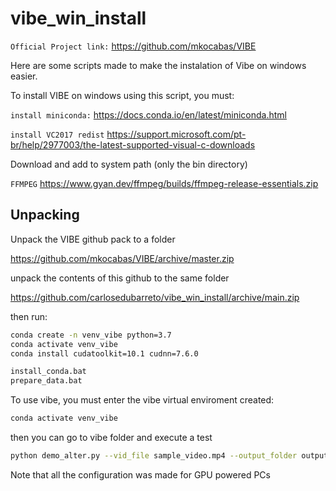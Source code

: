 # vibe_win_install
`Official Project link:` https://github.com/mkocabas/VIBE



Here are some scripts made to make the instalation of Vibe on windows easier.


To install VIBE on windows using this script, you must:

`install miniconda:`
https://docs.conda.io/en/latest/miniconda.html


`install VC2017 redist`
https://support.microsoft.com/pt-br/help/2977003/the-latest-supported-visual-c-downloads

Download and add to system path (only the bin directory)

`FFMPEG`
https://www.gyan.dev/ffmpeg/builds/ffmpeg-release-essentials.zip



## Unpacking

Unpack the VIBE github pack to a folder

https://github.com/mkocabas/VIBE/archive/master.zip

unpack the contents of this github to the same folder

https://github.com/carlosedubarreto/vibe_win_install/archive/main.zip

then run:
```bash
conda create -n venv_vibe python=3.7
conda activate venv_vibe
conda install cudatoolkit=10.1 cudnn=7.6.0

install_conda.bat
prepare_data.bat
```


To use vibe, you must enter the vibe virtual enviroment created:
```bash
conda activate venv_vibe
```

then you can go to vibe folder and execute a test
```bash
python demo_alter.py --vid_file sample_video.mp4 --output_folder output/ --display 
```
Note that all the configuration was made for GPU powered PCs
